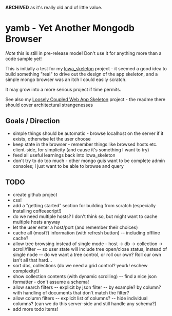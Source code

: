**ARCHIVED** as it's really old and of little value.

# yamb - Yet Another Mongodb Browser

*Note* this is still in pre-release mode! Don't use it for anything more than a code sample yet!

This is initially a test for my [lcwa_skeleton](http://github.com/kornysietsma/lcwa_skeleton) project - it seemed a good idea to build something "real"
to drive out the design of the app skeleton, and a simple mongo browser was an itch I could easily scratch.

It may grow into a more serious project if time permits.

See also my [Loosely Coupled Web App Skeleton](http://github.com/kornysietsma/lcwa_skeleton) project -
the readme there should cover architectural strangenesses

## Goals / Direction
- simple things should be automatic - browse localhost on the server if it exists, otherwise let the user choose
- keep state in the browser - remember things like browsed hosts etc. client-side, for simplicity (and cause it's something I want to try)
- feed all useful learnings back into lcwa_skeleton
- don't try to do too much - other mongo guis want to be complete admin consoles; I just want to be able to browse and query

## TODO
- create github project
- css!
- add a "getting started" section for building from scratch (especially installing coffeescript!)
- do we need multiple hosts? I don't think so, but might want to cache multiple hosts anyway
- let the user enter a host/port (and remember their choices)
- cache all (most?) information (with refresh button)
-- including offline cache?
- allow tree browsing instead of single mode - host -> db -> collection -> scroll/filter
-- so user state will include tree open/close status, instead of single node
-- do we want a tree control, or roll our own? Roll our own isn't all that hard...
- sort dbs, collections (do we need a grid control? yeurk! eschew complexity!)
- show collection contents (with dynamic scrolling)
-- find a nice json formatter - don't assume a schema!
- allow search filters
-- explicit by json filter
-- by example? by column? with handling of documents that don't match the filter?
- allow column filters
-- explicit list of columns?
-- hide individual columns?  (can we do this server-side and still handle any schema?)
- add more todo items!
